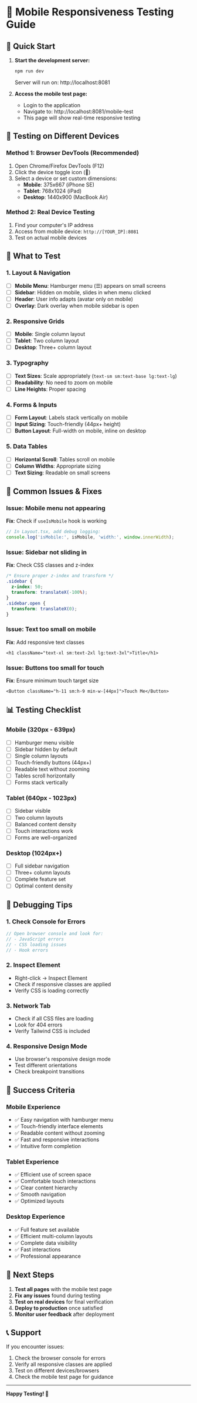 # 📱 Mobile Responsiveness Testing Guide

## 🚀 Quick Start

1. **Start the development server:**
   ```bash
   npm run dev
   ```
   Server will run on: http://localhost:8081

2. **Access the mobile test page:**
   - Login to the application
   - Navigate to: http://localhost:8081/mobile-test
   - This page will show real-time responsive testing

## 📱 Testing on Different Devices

### Method 1: Browser DevTools (Recommended)
1. Open Chrome/Firefox DevTools (F12)
2. Click the device toggle icon (📱)
3. Select a device or set custom dimensions:
   - **Mobile**: 375x667 (iPhone SE)
   - **Tablet**: 768x1024 (iPad)
   - **Desktop**: 1440x900 (MacBook Air)

### Method 2: Real Device Testing
1. Find your computer's IP address
2. Access from mobile device: `http://[YOUR_IP]:8081`
3. Test on actual mobile devices

## 🧪 What to Test

### 1. Layout & Navigation
- [ ] **Mobile Menu**: Hamburger menu (☰) appears on small screens
- [ ] **Sidebar**: Hidden on mobile, slides in when menu clicked
- [ ] **Header**: User info adapts (avatar only on mobile)
- [ ] **Overlay**: Dark overlay when mobile sidebar is open

### 2. Responsive Grids
- [ ] **Mobile**: Single column layout
- [ ] **Tablet**: Two column layout  
- [ ] **Desktop**: Three+ column layout

### 3. Typography
- [ ] **Text Sizes**: Scale appropriately (`text-sm sm:text-base lg:text-lg`)
- [ ] **Readability**: No need to zoom on mobile
- [ ] **Line Heights**: Proper spacing

### 4. Forms & Inputs
- [ ] **Form Layout**: Labels stack vertically on mobile
- [ ] **Input Sizing**: Touch-friendly (44px+ height)
- [ ] **Button Layout**: Full-width on mobile, inline on desktop

### 5. Data Tables
- [ ] **Horizontal Scroll**: Tables scroll on mobile
- [ ] **Column Widths**: Appropriate sizing
- [ ] **Text Sizing**: Readable on small screens

## 🔧 Common Issues & Fixes

### Issue: Mobile menu not appearing
**Fix**: Check if `useIsMobile` hook is working
```typescript
// In Layout.tsx, add debug logging:
console.log('isMobile:', isMobile, 'width:', window.innerWidth);
```

### Issue: Sidebar not sliding in
**Fix**: Check CSS classes and z-index
```css
/* Ensure proper z-index and transform */
.sidebar {
  z-index: 50;
  transform: translateX(-100%);
}
.sidebar.open {
  transform: translateX(0);
}
```

### Issue: Text too small on mobile
**Fix**: Add responsive text classes
```tsx
<h1 className="text-xl sm:text-2xl lg:text-3xl">Title</h1>
```

### Issue: Buttons too small for touch
**Fix**: Ensure minimum touch target size
```tsx
<Button className="h-11 sm:h-9 min-w-[44px]">Touch Me</Button>
```

## 📊 Testing Checklist

### Mobile (320px - 639px)
- [ ] Hamburger menu visible
- [ ] Sidebar hidden by default
- [ ] Single column layouts
- [ ] Touch-friendly buttons (44px+)
- [ ] Readable text without zooming
- [ ] Tables scroll horizontally
- [ ] Forms stack vertically

### Tablet (640px - 1023px)
- [ ] Sidebar visible
- [ ] Two column layouts
- [ ] Balanced content density
- [ ] Touch interactions work
- [ ] Forms are well-organized

### Desktop (1024px+)
- [ ] Full sidebar navigation
- [ ] Three+ column layouts
- [ ] Complete feature set
- [ ] Optimal content density

## 🐛 Debugging Tips

### 1. Check Console for Errors
```javascript
// Open browser console and look for:
// - JavaScript errors
// - CSS loading issues
// - Hook errors
```

### 2. Inspect Element
- Right-click → Inspect Element
- Check if responsive classes are applied
- Verify CSS is loading correctly

### 3. Network Tab
- Check if all CSS files are loading
- Look for 404 errors
- Verify Tailwind CSS is included

### 4. Responsive Design Mode
- Use browser's responsive design mode
- Test different orientations
- Check breakpoint transitions

## 🎯 Success Criteria

### Mobile Experience
- ✅ Easy navigation with hamburger menu
- ✅ Touch-friendly interface elements
- ✅ Readable content without zooming
- ✅ Fast and responsive interactions
- ✅ Intuitive form completion

### Tablet Experience
- ✅ Efficient use of screen space
- ✅ Comfortable touch interactions
- ✅ Clear content hierarchy
- ✅ Smooth navigation
- ✅ Optimized layouts

### Desktop Experience
- ✅ Full feature set available
- ✅ Efficient multi-column layouts
- ✅ Complete data visibility
- ✅ Fast interactions
- ✅ Professional appearance

## 🚀 Next Steps

1. **Test all pages** with the mobile test page
2. **Fix any issues** found during testing
3. **Test on real devices** for final verification
4. **Deploy to production** once satisfied
5. **Monitor user feedback** after deployment

## 📞 Support

If you encounter issues:
1. Check the browser console for errors
2. Verify all responsive classes are applied
3. Test on different devices/browsers
4. Check the mobile test page for guidance

---

**Happy Testing! 🎉**

